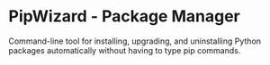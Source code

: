 # PipWizard - Package Manager
Command-line tool for installing, upgrading, and uninstalling Python packages automatically without having to type pip commands.
